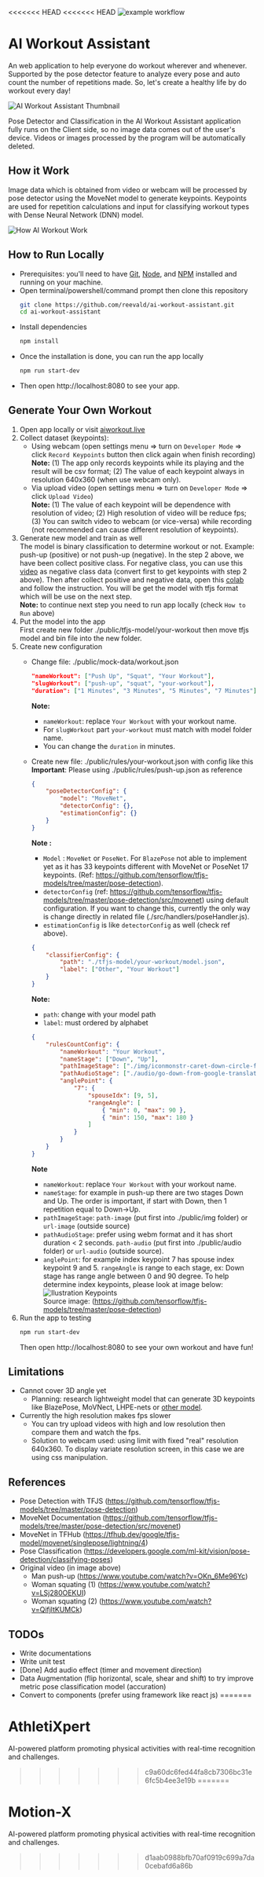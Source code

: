 <<<<<<< HEAD
<<<<<<< HEAD
![example workflow](https://github.com/reevald/ai-workout-assistant/actions/workflows/azure-static-web-apps-agreeable-stone-079552c10.yml/badge.svg)
# AI Workout Assistant
An web application to help everyone do workout wherever and whenever. Supported by the pose detector feature to analyze every pose and auto count the number of repetitions made. So, let's create a healthy life by do workout every day!

![AI Workout Assistant Thumbnail](./public/img/social-media-thumbnail.png)

Pose Detector and Classification in the AI Workout Assistant application fully runs on the Client side, so no image data comes out of the user's device. Videos or images processed by the program will be automatically deleted.
## How it Work
Image data which is obtained from video or webcam will be processed by pose detector using the MoveNet model to generate keypoints. Keypoints are used for repetition calculations and input for classifying workout types with Dense Neural Network (DNN) model.

![How AI Workout Work](./public/img/how-it-work-ai-workout.png)

## How to Run Locally
- Prerequisites: you'll need to have [Git](https://git-scm.com/), [Node](https://nodejs.org/), and [NPM](https://www.npmjs.com/package/npm) installed and running on your machine.
- Open terminal/powershell/command prompt then clone this repository  
    ```Bash
    git clone https://github.com/reevald/ai-workout-assistant.git
    cd ai-workout-assistant
    ```
- Install dependencies
    ```Bash
    npm install
    ```
- Once the installation is done, you can run the app locally
    ```Bash
    npm run start-dev
    ```
- Then open http://localhost:8080 to see your app.

## Generate Your Own Workout
1) Open app locally or visit [aiworkout.live](https://aiworkout.live/)
2) Collect dataset (keypoints):  
    - Using webcam (open settings menu => turn on `Developer Mode` => click `Record Keypoints` button then click again when finish recording)  
    **Note:** (1) The app only records keypoints while its playing and the result will be csv format; (2) The value of each keypoint always in resolution 640x360 (when use webcam only).
    - Via upload video (open settings menu => turn on `Developer Mode` => click `Upload Video`)  
    **Note:** (1) The value of each keypoint will be dependence with resolution of video; (2) High resolution of video will be reduce fps; (3) You can switch video to webcam (or vice-versa) while recording (not recommended can cause different resolution of keypoints).
3) Generate new model and train as well  
    The model is binary classification to determine workout or not. Example: push-up (positive) or not push-up (negative). In the step 2 above, we have been collect positive class. For negative class, you can use this [video](https://www.youtube.com/watch?v=jJCd3sOuO2M) as negative class data (convert first to get keypoints with step 2 above). Then after collect positive and negative data, open this [colab](https://colab.research.google.com/drive/1t1t0H6xKit5uup7hFLOqGxD9cbPVcMxv?usp=sharing) and follow the instruction. You will be get the model with tfjs format which will be use on the next step.  
    **Note:** to continue next step you need to run app locally (check `How to Run` above)
4) Put the model into the app  
    First create new folder ./public/tfjs-model/your-workout then move tfjs model and bin file into the new folder.
5) Create new configuration
    - Change file: ./public/mock-data/workout.json  
        ```Json
        "nameWorkout": ["Push Up", "Squat", "Your Workout"],
        "slugWorkout": ["push-up", "squat", "your-workout"],
        "duration": ["1 Minutes", "3 Minutes", "5 Minutes", "7 Minutes"]
        ```
        **Note:**  
        - `nameWorkout`: replace `Your Workout` with your workout name.
        - For `slugWorkout` part `your-workout` must match with model folder name.
        - You can change the `duration` in minutes.
    - Create new file: ./public/rules/your-workout.json with config like this  
        **Important**: Please using ./public/rules/push-up.json as reference
        ```Json
        {
            "poseDetectorConfig": {
                "model": "MoveNet",
                "detectorConfig": {},
                "estimationConfig": {}
            }
        }
        ```
        **Note :**
        - `Model` : `MoveNet` or `PoseNet`. For `BlazePose` not able to implement yet as it has 33 keypoints different with MoveNet or PoseNet 17 keypoints. (Ref: https://github.com/tensorflow/tfjs-models/tree/master/pose-detection).
        - `detectorConfig` (ref: https://github.com/tensorflow/tfjs-models/tree/master/pose-detection/src/movenet) using default configuration. If you want to change this, currently the only way is change directly in related file (./src/handlers/poseHandler.js).
        - `estimationConfig` is like `detectorConfig` as well (check ref above).
        
        ```Json
        {
            "classifierConfig": {
                "path": "./tfjs-model/your-workout/model.json",
                "label": ["Other", "Your Workout"]
            }
        }
        ```
        **Note:**  
        - `path`: change with your model path
        - `label`: must ordered by alphabet
        ```Json
        {
            "rulesCountConfig": {
                "nameWorkout": "Your Workout",
                "nameStage": ["Down", "Up"],
                "pathImageStage": ["./img/iconmonstr-caret-down-circle-filled-64.png", "./img/iconmonstr-caret-up-circle-filled-64.png"],
                "pathAudioStage": ["./audio/go-down-from-google-translate.webm", "./audio/go-up-from-google-translate.webm"],
                "anglePoint": {
                    "7": {
                        "spouseIdx": [9, 5],
                        "rangeAngle": [
                            { "min": 0, "max": 90 },
                            { "min": 150, "max": 180 }
                        ]
                    }
                }
            }
        }
        ```
        **Note**  
        - `nameWorkout`: replace `Your Workout` with your workout name.
        - `nameStage`: for example in push-up there are two stages Down and Up. The order is important, if start with Down, then 1 repetition equal to Down->Up.
        - `pathImageStage`: `path-image` (put first into ./public/img folder) or `url-image` (outside source)
        - `pathAudioStage`: prefer using webm format and it has short duration < 2 seconds. `path-audio` (put first into ./public/audio folder) or `url-audio` (outside source).
        - `anglePoint`: for example index keypoint 7 has spouse index keypoint 9 and 5. `rangeAngle` is range to each stage, ex: Down stage has range angle between 0 and 90 degree. To help determine index keypoints, please look at image below:
        ![Ilustration Keypoints](https://camo.githubusercontent.com/b8a385301ca6b034d5f4807505e528b4512a0aa78507dec9ebafcc829b9556be/68747470733a2f2f73746f726167652e676f6f676c65617069732e636f6d2f6d6f76656e65742f636f636f2d6b6579706f696e74732d3530302e706e67)  
        Source image: (https://github.com/tensorflow/tfjs-models/tree/master/pose-detection)
6) Run the app to testing
    ```Bash
    npm run start-dev
    ```
    Then open http://localhost:8080 to see your own workout and have fun!

## Limitations
- Cannot cover 3D angle yet
    - Planning: research lightweight model that can generate 3D keypoints like BlazePose, MoVNect, LHPE-nets or [other model](https://paperswithcode.com/task/3d-human-pose-estimation).
- Currently the high resolution makes fps slower
    - You can try upload videos with high and low resolution then compare them and watch the fps.
    - Solution to webcam used: using limit with fixed "real" resolution 640x360. To display variate resolution screen, in this case we are using css manipulation.

## References
- Pose Detection with TFJS (https://github.com/tensorflow/tfjs-models/tree/master/pose-detection)
- MoveNet Documentation (https://github.com/tensorflow/tfjs-models/tree/master/pose-detection/src/movenet)
- MoveNet in TFHub (https://tfhub.dev/google/tfjs-model/movenet/singlepose/lightning/4)
- Pose Classification (https://developers.google.com/ml-kit/vision/pose-detection/classifying-poses)
- Original video (in image above)
    -   Man push-up (https://www.youtube.com/watch?v=OKn_6Me96Yc)
    -   Woman squating (1) (https://www.youtube.com/watch?v=LSj280OEKUI)
    -   Woman squating (2) (https://www.youtube.com/watch?v=QifjltKUMCk)

## TODOs
- Write documentations
- Write unit test
- [Done] Add audio effect (timer and movement direction)
- Data Augmentation (flip horizontal, scale, shear and shift) to try improve metric pose classification model (accuration)
- Convert to components (prefer using framework like react js)
=======
# AthletiXpert
AI-powered platform promoting physical activities with real-time recognition and challenges.
>>>>>>> c9a60dc6fed44fa8cb7306bc31e6fc5b4ee3e19b
=======
# Motion-X
AI-powered platform promoting physical activities with real-time recognition and challenges.
>>>>>>> d1aab0988bfb70af0919c699a7da0cebafd6a86b
